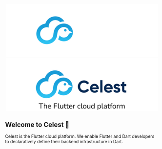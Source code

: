 <p align="center">
<img src="https://github.com/celest-dev/.github/blob/main/profile/logo-dark.png#gh-dark-mode-only" width="500">
<img src="https://github.com/celest-dev/.github/blob/main/profile/logo-light.png#gh-light-mode-only" width="500">
</p>

## Welcome to Celest 👋

Celest is the Flutter cloud platform. We enable Flutter and Dart developers to declaratively define their backend infrastructure in Dart.
